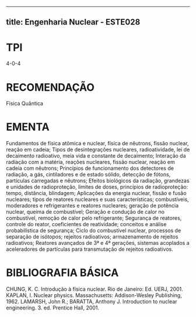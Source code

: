 
---
title: Engenharia Nuclear - ESTE028 
---

# TPI

4-0-4

# RECOMENDAÇÃO

Física Quântica

# EMENTA

Fundamentos de física atômica e nuclear, física de nêutrons, fissão nuclear, reação em cadeia; Tipos de desintegrações nucleares, radioatividade, lei de decaimento radioativo, meia vida e constante de decaimento; Interação da radiação com a matéria, reações nucleares, fissão nuclear, reação em cadeia com nêutrons; Princípios de funcionamento dos detectores de radiação, a gás, cintiladores e de estado sólido, detecção de fótons, partículas carregadas e nêutrons; Efeitos biológicos da radiação, grandezas e unidades de radioproteção, limites de doses, princípios de radioproteção: tempo, distância, blindagem; Aplicações da energia nuclear, fissão e fusão nucleares; tipos de reatores nucleares e suas características; combustíveis, moderadores e refrigerantes e reatores nucleares; geração de potência nuclear, queima de combustível; Geração e condução de calor no combustível, remoção de calor pelo refrigerante; Segurança de reatores, controle do reator, coeficientes de reatividade; conceitos e análise probabilística de segurança; Ciclo do combustível nuclear, processos de separação de isótopos; rejeitos radioativos; armazenamento de rejeitos radioativos; Reatores avançados de 3ª e 4ª gerações, sistemas acoplados a aceleradores de partículas para transmutação de rejeitos radioativos.

# BIBLIOGRAFIA BÁSICA

CHUNG, K. C. Introdução à física nuclear. Rio de Janeiro: Ed. UERJ, 2001.
KAPLAN, I. Nuclear physics. Massachusetts: Addison-Wesley Publishing, 1962.
LAMARSH, John R.; BARATTA, Anthony J. Introduction to nuclear engineering. 3. ed. Prentice Hall, 2001.
        